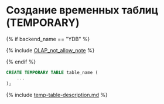 # Создание временных таблиц (TEMPORARY)

{% if backend_name == "YDB" %}

{% include [OLAP_not_allow_note](../../../../_includes/not_allow_for_olap_note_note.md) %}

{% endif %}

```sql
CREATE TEMPORARY TABLE table_name (
    ...
);
```

{% include [temp-table-description.md](../../../../../_includes/temp-table-description.md) %}